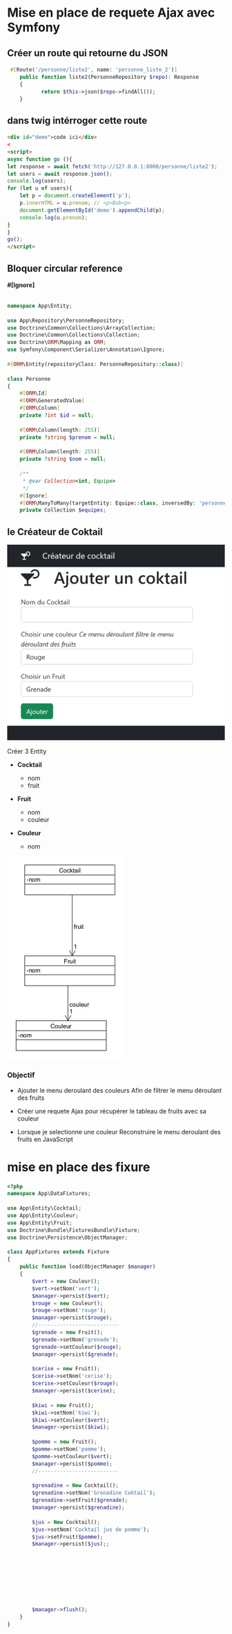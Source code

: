 # Mise en place de requete Ajax avec Symfony

## Créer un route qui retourne du JSON
```php
 #[Route('/personne/liste2', name: 'personne_liste_2')]
    public function liste2(PersonneRepository $repo): Response
    {
           return $this->json($repo->findAll());
    }
```

## dans twig intérroger cette route

```html
<div id="demo">code ici</div>
<
<script>
async function go (){
let response = await fetch('http://127.0.0.1:8000/personne/liste2');
let users = await response.json();
console.log(users);
for (let u of users){
    let p = document.createElement('p');
    p.innerHTML = u.prenom; // <p>Bob<p>
    document.getElementById('demo').appendChild(p);
    console.log(u.prenom);
}
}
go();
</script>
```

## Bloquer circular reference
**#[Ignore]**

```php

namespace App\Entity;

use App\Repository\PersonneRepository;
use Doctrine\Common\Collections\ArrayCollection;
use Doctrine\Common\Collections\Collection;
use Doctrine\ORM\Mapping as ORM;
use Symfony\Component\Serializer\Annotation\Ignore;

#[ORM\Entity(repositoryClass: PersonneRepository::class)]

class Personne
{
    #[ORM\Id]
    #[ORM\GeneratedValue]
    #[ORM\Column]
    private ?int $id = null;

    #[ORM\Column(length: 255)]
    private ?string $prenom = null;

    #[ORM\Column(length: 255)]
    private ?string $nom = null;

    /**
     * @var Collection<int, Equipe>
     */
    #[Ignore]
    #[ORM\ManyToMany(targetEntity: Equipe::class, inversedBy: 'personnes')]
    private Collection $equipes;
```

## le Créateur de Coktail
  
  ![tp](tp.png)
   
Créer 3 Entity  
- **Cocktail**  
  - nom
  - fruit
    
- **Fruit**  
  - nom
  - couleur  

- **Couleur**
  - nom    

![diagramme](diagramme.webp)
  
### Objectif
- Ajouter le menu deroulant des couleurs
Afin de filtrer le menu déroulant des fruits

- Créer une requete Ajax pour récupérer le tableau de fruits avec sa couleur
- Lorsque je selectionne une couleur 
Reconstruire le menu deroulant des fruits en JavaScript


# mise en place des fixure
```php
<?php
namespace App\DataFixtures;

use App\Entity\Cocktail;
use App\Entity\Couleur;
use App\Entity\Fruit;
use Doctrine\Bundle\FixturesBundle\Fixture;
use Doctrine\Persistence\ObjectManager;

class AppFixtures extends Fixture
{
    public function load(ObjectManager $manager)
    {
        $vert = new Couleur();
        $vert->setNom('vert');
        $manager->persist($vert);
        $rouge = new Couleur();
        $rouge->setNom('rouge');
        $manager->persist($rouge);
        //--------------------------
        $grenade = new Fruit();
        $grenade->setNom('grenade');
        $grenade->setCouleur($rouge);
        $manager->persist($grenade);

        $cerise = new Fruit();
        $cerise->setNom('cerise');
        $cerise->setCouleur($rouge); 
        $manager->persist($cerise);

        $kiwi = new Fruit();
        $kiwi->setNom('kiwi');
        $kiwi->setCouleur($vert); 
        $manager->persist($kiwi);

        $pomme = new Fruit();
        $pomme->setNom('pomme');
        $pomme->setCouleur($vert);
        $manager->persist($pomme); 
        //--------------------------

        $grenadine = New Cocktail();
        $grenadine->setNom('Grenadine Coktail');
        $grenadine->setFruit($grenade);
        $manager->persist($grenadine);

        $jus = New Cocktail();
        $jus->setNom('Cocktail jus de pomme');
        $jus->setFruit($pomme);
        $manager->persist($jus);;
            
        
      



      

        $manager->flush();
    }
}
```